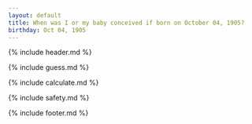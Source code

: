 ```yaml
---
layout: default
title: When was I or my baby conceived if born on October 04, 1905?
birthday: Oct 04, 1905
---
```


{% include header.md %}

{% include guess.md %}

{% include calculate.md %}

{% include safety.md %}

{% include footer.md %}




